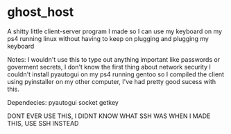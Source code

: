 # ghost_host
A shitty little client-server program I made so I can use my keyboard on my ps4 running linux without having to keep on plugging and plugging my keyboard

Notes:
I wouldn't use this to type out anything important like passwords or goverment secrets, I don't know the first thing about network security
I couldn't install pyautogui on my ps4 running gentoo so I compiled the client using pyinstaller on my other computer, I've had pretty good sucess with this.

Dependecies:
pyautogui
socket
getkey


DONT EVER USE THIS, I DIDNT KNOW WHAT SSH WAS WHEN I MADE THIS, USE SSH INSTEAD
